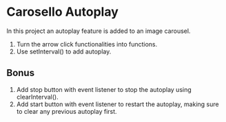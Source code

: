 # Carosello Autoplay

In this project an autoplay feature is added to an image carousel.

1. Turn the arrow click functionalities into functions.  
2. Use setInterval() to add autoplay.

## Bonus
 
1. Add stop button with event listener to stop the autoplay using clearInterval().  
2. Add start button with event listener to restart the autoplay, making sure to clear any previous autoplay first. 